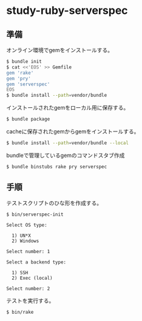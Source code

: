 study-ruby-serverspec
=====================

準備
----

オンライン環境でgemをインストールする。

```sh
$ bundle init
$ cat <<'EOS' >> Gemfile
gem 'rake'
gem 'pry'
gem 'serverspec'
EOS
$ bundle install --path=vendor/bundle
```

インストールされたgemをローカル用に保存する。

```sh
$ bundle package
```

cacheに保存されたgemからgemをインストールする。

```sh
$ bundle install --path=vendor/bundle --local
```

bundleで管理しているgemのコマンドスタブ作成

```sh
$ bundle binstubs rake pry serverspec
```

手順
----

テストスクリプトのひな形を作成する。

```sh
$ bin/serverspec-init
```
```
Select OS type:

  1) UN*X
  2) Windows

Select number: 1

Select a backend type:

  1) SSH
  2) Exec (local)

Select number: 2
```

テストを実行する。

```sh
$ bin/rake
```
